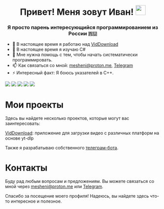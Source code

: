 <h1 align="center">Привет! Меня зовут Иван! 
<img src="https://github.com/blackcater/blackcater/raw/main/images/Hi.gif" height="32"/></h1>
<h3 align="center">Я просто парень интересующийся программированием из России 🇷🇺</h3>

- 🔭 В настоящее время я работаю над [VidDownload](https://github.com/mesheni/VidDownload)
- 🌱 В настоящее время я изучаю C#
- 🤔 Мне нужна помощь с тем, чтобы начать систематически программировать.
- 📫 Как связаться со мной: mesheni@proton.me, [Telegram](https://t.me/meshenii)
- ⚡ Интересный факт: Я боюсь указателей в C++.

![](https://github-profile-summary-cards.vercel.app/api/cards/profile-details?username=mesheni&theme=monokai)
![](https://github-profile-summary-cards.vercel.app/api/cards/most-commit-language?username=mesheni&theme=monokai)
![](https://github-profile-summary-cards.vercel.app/api/cards/repos-per-language?username=mesheni&theme=monokai)
![](https://github-profile-summary-cards.vercel.app/api/cards/stats?username=mesheni&theme=monokai)
![](https://github-profile-summary-cards.vercel.app/api/cards/productive-time?username=mesheni&theme=monokai)


# Мои проекты
Здесь вы найдете несколько проектов, которые могут вас заинтересовать:

[VidDownload](https://github.com/mesheni/VidDownload): приложение для загрузки видео с различных платформ на основе yt-dlp

Также я разрабатываю собственного [телеграм-бота](https://t.me/mesh_weather_ai_bot).

# Контакты
Буду рад любым вопросам и предложениям. Вы можете связаться со мной через mesheni@proton.me или [Telegram](https://t.me/meshenii).

Спасибо за посещение моего профиля! Надеюсь, вы найдете здесь что-то интересное и полезное.
